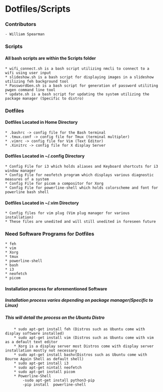 # Dotfiles/Scripts  
### Contributors
    - William Spearman
### Scripts
#### All bash scripts are within the Scripts folder
    * wifi_connect.sh is a bash script utilizing nmcli to connect to a wifi using user input
    * slideshow.sh is a bash script for displaying images in a slideshow utilizing feh background tool
    * PasswordGen.sh is a bash script for generation of password utiliting pwgen command line tool
    * update.sh is a bash script for updating the system utilizing the package manager (Specific to distro)
### Dotfiles
#### Dotfiles Located in Home Directory
    * .bashrc -> config file for the Bash terminal
    * .tmux.conf -> config file for Tmux (terminal multipler)
    * .vimrc -> config file for Vim (Text Editor)
    * .Xinitrc -> config file for X display Server
#### Dotfiles Located in ~/.config Directory
    * Config File for i3 which holds aliases and Keyboard shortcuts for i3 window manager
    * Config File for neofetch program which displays various diagnostic measures of a system
    * Config File for picom a compositor for Xorg
    * Config File for powerline-shell which holds colorscheme and font for powerline bash shell
#### Dotfiles Located in ~/.vim Directory 
    * Config files for vim plug (Vim plug manager for various installation)
    * These files are unedited and will still unedited in foreseen future
### Need Software Programs for Dotfiles
    * feh
    * vim
    * Xorg
    * tmux
    * powerline-shell
    * bash
    * i3
    * neofetch
    * picom
#### Installation process for aforementioned Software
##### Installation process varies depending on package manager(Specific to Linux)
##### This will detail the process on the Ubuntu Distro 
        * sudo apt-get install feh (Distros such as Ubuntu come with display software installed)
        * sudo apt-get install vim (Distros such as Ubuntu come with vim as a default text editor
        * Xorg is a display server most Distros come with display server installation mostly not necessary
        * sudo apt-get install bashv(Distros such as Ubuntu come with Bourne Again Shell as default shell)
        * sudo apt-get install i3
        * sudo apt-get nintall neofetch
        * sudo apt-get install picom
        * Powerline-Shell
            -sudo apt-get install python3-pip
            -pip install  powerline-shell
